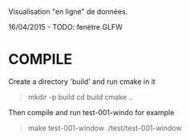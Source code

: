 Visualisation "en ligne" de données.

16/04/2015 - TODO: fenètre GLFW



COMPILE
=======

Create a directory 'build' and run cmake in it
> mkdir -p build
> cd build
> cmake ..

Then compile and run test-001-windo for example
> make test-001-window
> ./test/test-001-window

